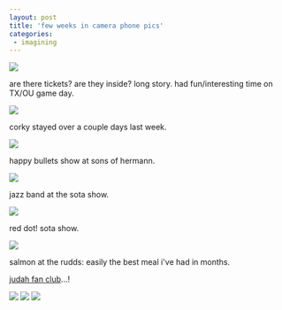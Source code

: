 ```yaml
---
layout: post
title: 'few weeks in camera phone pics'
categories:
 - imagining
---
```


<img src="http://danielsjourney.com/blog/files/2004/10/ticketsinside.jpg" />


are there tickets? are they inside? long story. had fun/interesting time on TX/OU game day.




<img src="http://danielsjourney.com/blog/files/2004/10/corky.jpg" />


corky stayed over a couple days last week.



<img src="http://danielsjourney.com/blog/files/2004/10/happybullets.jpg" />


happy bullets show at sons of hermann.




<img src="http://danielsjourney.com/blog/files/2004/10/sotajazzband.jpg" />


jazz band at the sota show.




<img src="http://danielsjourney.com/blog/files/2004/10/sotasold.jpg" />


red dot! sota show.




<img src="http://danielsjourney.com/blog/files/2004/10/salmon.jpg" />


salmon at the rudds: easily the best meal i've had in months.



<a href="http://www.rearviewwindow.com/photos/cat_judah_fan_club.php">judah fan club</a>...!



<img src="http://danielsjourney.com/blog/files/2004/10/judah05.jpg" />


<img src="http://danielsjourney.com/blog/files/2004/10/judah06.jpg" />


<img src="http://danielsjourney.com/blog/files/2004/10/judah04.jpg" />